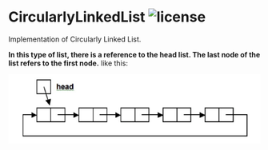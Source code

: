 # CircularlyLinkedList ![license](https://img.shields.io/github/license/pouyaardehkhani/CircularlyLinkedList.svg)
Implementation of Circularly Linked List.

**In this type of list, there is a reference to the head list. The last node of the list refers to the first node.**
like this:

![image](https://github.com/pouyaardehkhani/CircularlyLinkedList/blob/main/image.png)
